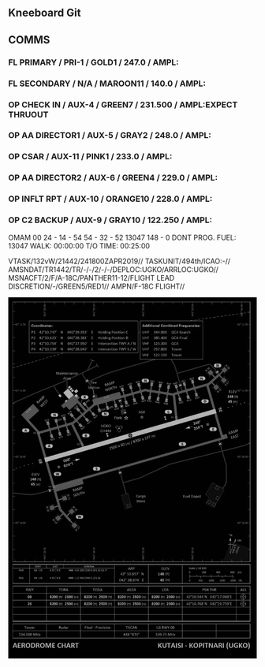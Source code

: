 ## Kneeboard Git

## COMMS
### FL PRIMARY / PRI-1 / GOLD1 / 247.0 / AMPL:
### FL SECONDARY / N/A / MAROON11 / 140.0 / AMPL:
### OP CHECK IN / AUX-4 / GREEN7 / 231.500 / AMPL:EXPECT THRUOUT
### OP AA DIRECTOR1 / AUX-5 / GRAY2 / 248.0 / AMPL:
### OP CSAR / AUX-11 / PINK1 / 233.0 / AMPL:
### OP AA DIRECTOR2 / AUX-6 / GREEN4 / 229.0 / AMPL:
### OP INFLT RPT / AUX-10 / ORANGE10 / 228.0 / AMPL:
### OP C2 BACKUP / AUX-9 / GRAY10 / 122.250 / AMPL:

OMAM		00		24 - 14 - 54		54 - 32 - 52	13047	148 - 0	DONT PROG.
FUEL:		13047		WALK:	00:00:00	T/O TIME:	00:25:00		


VTASK/132vW/21442/241800ZAPR2019//
TASKUNIT/494th/ICAO:-//
AMSNDAT/TR1442/TR/-/-/2/-/-/DEPLOC:UGKO/ARRLOC:UGKO//
MSNACFT/2/F/A-18C/PANTHER11-12/FLIGHT LEAD DISCRETION/-/GREEN5/RED1//
AMPN/F-18C FLIGHT//

![UGKO](v1.png)